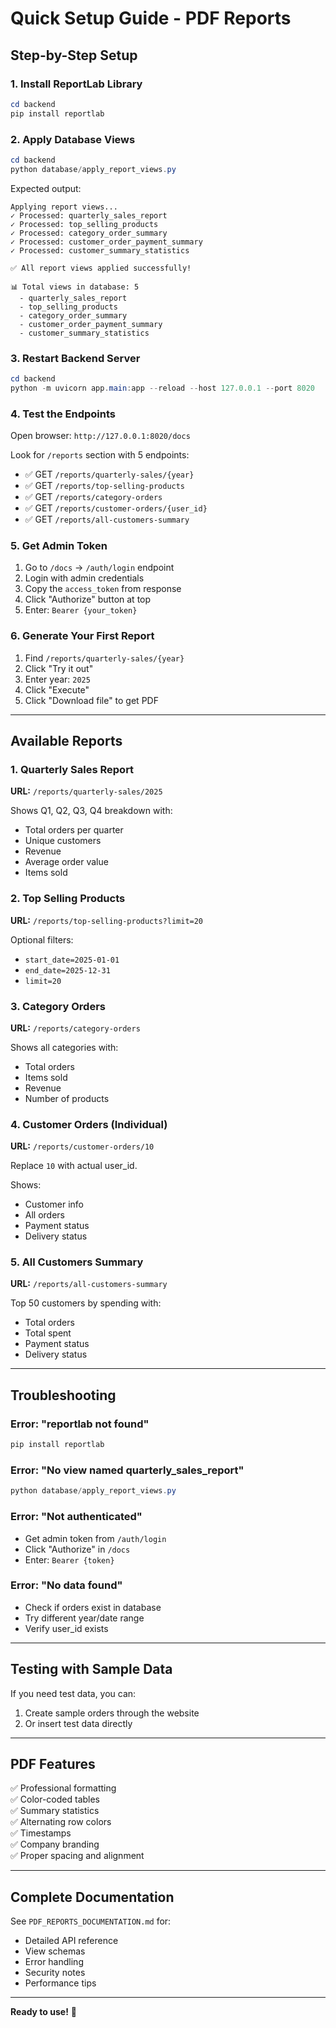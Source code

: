 # Quick Setup Guide - PDF Reports

## Step-by-Step Setup

### 1. Install ReportLab Library

```powershell
cd backend
pip install reportlab
```

### 2. Apply Database Views

```powershell
cd backend
python database/apply_report_views.py
```

Expected output:

```
Applying report views...
✓ Processed: quarterly_sales_report
✓ Processed: top_selling_products
✓ Processed: category_order_summary
✓ Processed: customer_order_payment_summary
✓ Processed: customer_summary_statistics

✅ All report views applied successfully!

📊 Total views in database: 5
  - quarterly_sales_report
  - top_selling_products
  - category_order_summary
  - customer_order_payment_summary
  - customer_summary_statistics
```

### 3. Restart Backend Server

```powershell
cd backend
python -m uvicorn app.main:app --reload --host 127.0.0.1 --port 8020
```

### 4. Test the Endpoints

Open browser: `http://127.0.0.1:8020/docs`

Look for `/reports` section with 5 endpoints:

- ✅ GET `/reports/quarterly-sales/{year}`
- ✅ GET `/reports/top-selling-products`
- ✅ GET `/reports/category-orders`
- ✅ GET `/reports/customer-orders/{user_id}`
- ✅ GET `/reports/all-customers-summary`

### 5. Get Admin Token

1. Go to `/docs` → `/auth/login` endpoint
2. Login with admin credentials
3. Copy the `access_token` from response
4. Click "Authorize" button at top
5. Enter: `Bearer {your_token}`

### 6. Generate Your First Report

1. Find `/reports/quarterly-sales/{year}`
2. Click "Try it out"
3. Enter year: `2025`
4. Click "Execute"
5. Click "Download file" to get PDF

---

## Available Reports

### 1. Quarterly Sales Report

**URL:** `/reports/quarterly-sales/2025`

Shows Q1, Q2, Q3, Q4 breakdown with:

- Total orders per quarter
- Unique customers
- Revenue
- Average order value
- Items sold

### 2. Top Selling Products

**URL:** `/reports/top-selling-products?limit=20`

Optional filters:

- `start_date=2025-01-01`
- `end_date=2025-12-31`
- `limit=20`

### 3. Category Orders

**URL:** `/reports/category-orders`

Shows all categories with:

- Total orders
- Items sold
- Revenue
- Number of products

### 4. Customer Orders (Individual)

**URL:** `/reports/customer-orders/10`

Replace `10` with actual user_id.

Shows:

- Customer info
- All orders
- Payment status
- Delivery status

### 5. All Customers Summary

**URL:** `/reports/all-customers-summary`

Top 50 customers by spending with:

- Total orders
- Total spent
- Payment status
- Delivery status

---

## Troubleshooting

### Error: "reportlab not found"

```powershell
pip install reportlab
```

### Error: "No view named quarterly_sales_report"

```powershell
python database/apply_report_views.py
```

### Error: "Not authenticated"

- Get admin token from `/auth/login`
- Click "Authorize" in `/docs`
- Enter: `Bearer {token}`

### Error: "No data found"

- Check if orders exist in database
- Try different year/date range
- Verify user_id exists

---

## Testing with Sample Data

If you need test data, you can:

1. Create sample orders through the website
2. Or insert test data directly

---

## PDF Features

✅ Professional formatting  
✅ Color-coded tables  
✅ Summary statistics  
✅ Alternating row colors  
✅ Timestamps  
✅ Company branding  
✅ Proper spacing and alignment

---

## Complete Documentation

See `PDF_REPORTS_DOCUMENTATION.md` for:

- Detailed API reference
- View schemas
- Error handling
- Security notes
- Performance tips

---

**Ready to use!** 🎉
